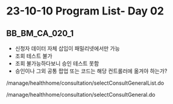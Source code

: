 # 23-10-10 Program List- Day 02

## BB_BM_CA_020_1

- 신청자 데이터 자체 삽입이 패밀리넷에서만 가능
- 조회 테스트 불가
- 조회 불가능하다보니 승인 테스트 못함
- 승인이나 그외 공통 팝업 또는 코드는 해당 컨트롤러에 옮겨야 하는가?

/manage/healthhome/consultation/selectConsultGeneralList.do

/manage/healthhome/consultation/selectConsultGeneral.do
